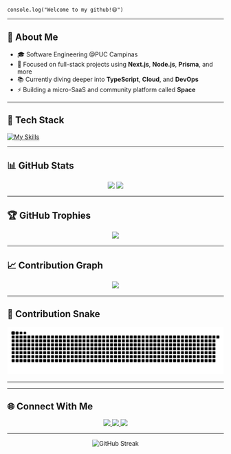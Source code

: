 <code>console.log("Welcome to my github!😆")</code>
<hr>


## 🧠 About Me

- 🎓 Software Engineering @PUC Campinas  
- 🔧 Focused on full-stack projects using **Next.js**, **Node.js**, **Prisma**, and more  
- 📚 Currently diving deeper into **TypeScript**, **Cloud**, and **DevOps**  
- ⚡ Building a micro-SaaS and community platform called **Space**  

---
## 🚀 Tech Stack

[![My Skills](https://skillicons.dev/icons?i=typescript,javascript,tailwind,postgresql,docker,mongodb,prisma,nextjs,react,vercel,nodejs)](https://skillicons.dev)

---

## 📊 GitHub Stats

<div align="center">
  <img height="170" src="https://github-readme-stats-phi-eight-26.vercel.app/api?username=thelipesousa&show_icons=true&theme=tokyonight&include_all_commits=true&count_private=true" />
  <img height="170" src="https://github-readme-stats-phi-eight-26.vercel.app/api/top-langs/?username=thelipesousa&layout=compact&langs_count=6&theme=tokyonight" />
</div>

---

## 🏆 GitHub Trophies

<p align="center">
  <img src="https://github-profile-trophy.vercel.app/?username=thelipesousa&theme=tokyonight&column=3&margin-w=15&margin-h=15" />
</p>

---


## 📈 Contribution Graph

<p align="center">
  <img src="https://github-readme-activity-graph.vercel.app/graph?username=thelipesousa&theme=tokyo-night" />
</p>

---

## 🐍 Contribution Snake

<p align="center">
  <img src="https://raw.githubusercontent.com/thelipesousa/thelipesousa/output/github-contribution-grid-snake.svg"/>
</p>

---





---

## 🌐 Connect With Me

<p align="center">
  <a href="https://www.instagram.com/thelipesousa/" target="_blank">
    <img src="https://img.shields.io/badge/-Instagram-%23E4405F?style=for-the-badge&logo=instagram&logoColor=white" />
  </a>
  <a href="mailto:contato@thelipesousa.com.br">
    <img src="https://img.shields.io/badge/-Gmail-%23333?style=for-the-badge&logo=gmail&logoColor=white" />
  </a>
  <a href="https://www.linkedin.com/in/thelipesousa/" target="_blank">
    <img src="https://img.shields.io/badge/-LinkedIn-%230077B5?style=for-the-badge&logo=linkedin&logoColor=white" />
  </a>
</p>

---

<p align="center">
  <img src="https://github-readme-streak-stats.herokuapp.com/?user=thelipesousa&theme=tokyonight&count_private=true" alt="GitHub Streak" />
</p>

